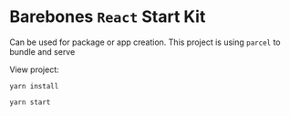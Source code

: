 # Barebones `React` Start Kit

Can be used for package or app creation. This project is using `parcel` to bundle and serve

View project:

`yarn install`

`yarn start`

